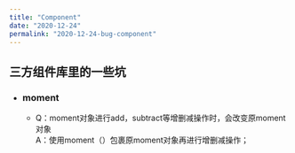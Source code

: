 ```yaml
---
title: "Component"
date: "2020-12-24"
permalink: "2020-12-24-bug-component"
---
```


## 三方组件库里的一些坑

- ### moment
	- Q：moment对象进行add，subtract等增删减操作时，会改变原moment对象<br/>
	A：使用moment（）包裹原moment对象再进行增删减操作；